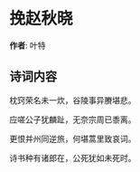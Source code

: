 # 挽赵秋晓

**作者**: 叶特

## 诗词内容

枕窍荣名未一炊，谷陵事异賸堪悲。

应嗟公子犹麟趾，无奈宗周已黍离。

更恨并州同逆旅，何堪蒿里致哀词。

诗书种有诸郎在，公死犹如未死时。

